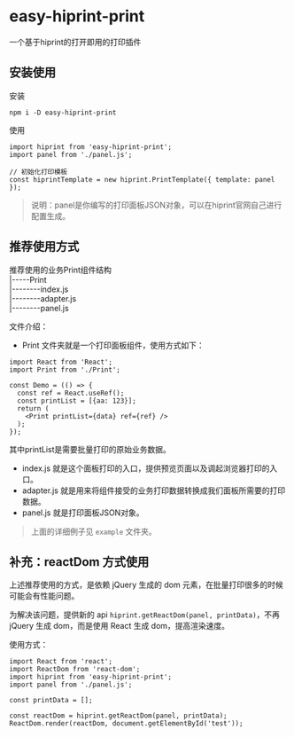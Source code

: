 # easy-hiprint-print
一个基于hiprint的打开即用的打印插件

## 安装使用

安装
```
npm i -D easy-hiprint-print
```

使用
```
import hiprint from 'easy-hiprint-print';
import panel from './panel.js';

// 初始化打印模板
const hiprintTemplate = new hiprint.PrintTemplate({ template: panel });
```

> 说明：panel是你编写的打印面板JSON对象，可以在hiprint官网自己进行配置生成。

## 推荐使用方式

推荐使用的业务Print组件结构  
|-----Print  
|--------index.js    
|--------adapter.js  
|--------panel.js

文件介绍：
- Print 文件夹就是一个打印面板组件，使用方式如下：

```
import React from 'React';
import Print from './Print';

const Demo = (() => {
  const ref = React.useRef();
  const printList = [{aa: 123}];
  return (
    <Print printList={data} ref={ref} />
  );
});
```

其中printList是需要批量打印的原始业务数据。
- index.js 就是这个面板打印的入口，提供预览页面以及调起浏览器打印的入口。
- adapter.js 就是用来将<Print>组件接受的业务打印数据转换成我们面板所需要的打印数据。
- panel.js  就是打印面板JSON对象。

> 上面的详细例子见 `example` 文件夹。  

## 补充：reactDom 方式使用

上述推荐使用的方式，是依赖 jQuery 生成的 dom 元素，在批量打印很多的时候可能会有性能问题。

为解决该问题，提供新的 api `hiprint.getReactDom(panel, printData)`，不再 jQuery 生成 dom，而是使用 React 生成 dom，提高渲染速度。

使用方式：

```
import React from 'react';
import ReactDom from 'react-dom';
import hiprint from 'easy-hiprint-print';
import panel from './panel.js';

const printData = [];

const reactDom = hiprint.getReactDom(panel, printData);
ReactDom.render(reactDom, document.getElementById('test'));
```
